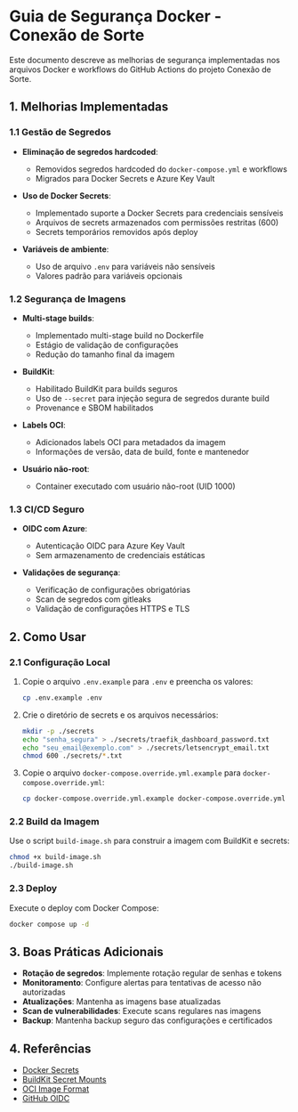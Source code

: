# Guia de Segurança Docker - Conexão de Sorte

Este documento descreve as melhorias de segurança implementadas nos arquivos Docker e workflows do GitHub Actions do projeto Conexão de Sorte.

## 1. Melhorias Implementadas

### 1.1 Gestão de Segredos

- **Eliminação de segredos hardcoded**:
  - Removidos segredos hardcoded do `docker-compose.yml` e workflows
  - Migrados para Docker Secrets e Azure Key Vault

- **Uso de Docker Secrets**:
  - Implementado suporte a Docker Secrets para credenciais sensíveis
  - Arquivos de secrets armazenados com permissões restritas (600)
  - Secrets temporários removidos após deploy

- **Variáveis de ambiente**:
  - Uso de arquivo `.env` para variáveis não sensíveis
  - Valores padrão para variáveis opcionais

### 1.2 Segurança de Imagens

- **Multi-stage builds**:
  - Implementado multi-stage build no Dockerfile
  - Estágio de validação de configurações
  - Redução do tamanho final da imagem

- **BuildKit**:
  - Habilitado BuildKit para builds seguros
  - Uso de `--secret` para injeção segura de segredos durante build
  - Provenance e SBOM habilitados

- **Labels OCI**:
  - Adicionados labels OCI para metadados da imagem
  - Informações de versão, data de build, fonte e mantenedor

- **Usuário não-root**:
  - Container executado com usuário não-root (UID 1000)

### 1.3 CI/CD Seguro

- **OIDC com Azure**:
  - Autenticação OIDC para Azure Key Vault
  - Sem armazenamento de credenciais estáticas

- **Validações de segurança**:
  - Verificação de configurações obrigatórias
  - Scan de segredos com gitleaks
  - Validação de configurações HTTPS e TLS

## 2. Como Usar

### 2.1 Configuração Local

1. Copie o arquivo `.env.example` para `.env` e preencha os valores:
   ```bash
   cp .env.example .env
   ```

2. Crie o diretório de secrets e os arquivos necessários:
   ```bash
   mkdir -p ./secrets
   echo "senha_segura" > ./secrets/traefik_dashboard_password.txt
   echo "seu_email@exemplo.com" > ./secrets/letsencrypt_email.txt
   chmod 600 ./secrets/*.txt
   ```

3. Copie o arquivo `docker-compose.override.yml.example` para `docker-compose.override.yml`:
   ```bash
   cp docker-compose.override.yml.example docker-compose.override.yml
   ```

### 2.2 Build da Imagem

Use o script `build-image.sh` para construir a imagem com BuildKit e secrets:

```bash
chmod +x build-image.sh
./build-image.sh
```

### 2.3 Deploy

Execute o deploy com Docker Compose:

```bash
docker compose up -d
```

## 3. Boas Práticas Adicionais

- **Rotação de segredos**: Implemente rotação regular de senhas e tokens
- **Monitoramento**: Configure alertas para tentativas de acesso não autorizadas
- **Atualizações**: Mantenha as imagens base atualizadas
- **Scan de vulnerabilidades**: Execute scans regulares nas imagens
- **Backup**: Mantenha backup seguro das configurações e certificados

## 4. Referências

- [Docker Secrets](https://docs.docker.com/engine/swarm/secrets/)
- [BuildKit Secret Mounts](https://docs.docker.com/build/buildkit/)
- [OCI Image Format](https://github.com/opencontainers/image-spec)
- [GitHub OIDC](https://docs.github.com/en/actions/deployment/security-hardening-your-deployments/about-security-hardening-with-openid-connect)